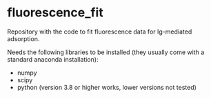 # fluorescence_fit
Repository with the code to fit fluorescence data for Ig-mediated adsorption.

Needs the following libraries to be installed (they usually come with a standard anaconda installation):

- numpy 
- scipy
- python (version 3.8 or higher works, lower versions not tested)
